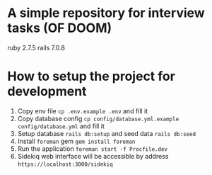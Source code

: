 # A simple repository for interview tasks (OF DOOM)

ruby 2.7.5
rails 7.0.8

# How to setup the project for development

1. Copy env file `cp .env.example .env` and fill it
2. Copy database config `cp config/database.yml.example config/database.yml` and fill it
3. Setup database `rails db:setup` and seed data `rails db:seed`
4. Install `foreman` gem `gem install foreman`
5. Run the application `foreman start -f Procfile.dev`
6. Sidekiq web interface will be accessible by address `https://localhost:3000/sidekiq`